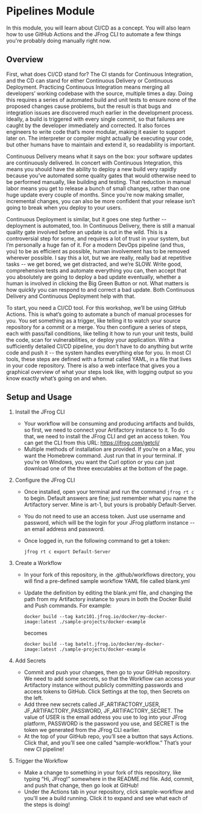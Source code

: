 # Pipelines Module

In this module, you will learn about CI/CD as a concept. You will also learn how to use GitHub Actions and the JFrog CLI to automate a few things you're probably doing manually right now.


## Overview

First, what does CI/CD stand for? The CI stands for Continuous Integration, and the CD can stand for either Continuous Delivery or Continuous Deployment. Practicing Continuous Integration means merging all developers’ working codebase with the source, multiple times a day. Doing this requires a series of automated build and unit tests to ensure none of the proposed changes cause problems, but the result is that bugs and integration issues are discovered much earlier in the development process. Ideally, a build is triggered with every single commit, so that failures are caught by the developer immediately and corrected. It also forces engineers to write code that’s more modular, making it easier to support later on. The interpreter or compiler might actually be executing your code, but other humans have to maintain and extend it, so readability is important.

Continuous Delivery means what it says on the box: your software updates are continuously delivered. In concert with Continuous Integration, this means you should have the ability to deploy a new build very rapidly because you’ve automated some quality gates that would otherwise need to be performed manually, like building and testing. That reduction in manual labor means you get to release a bunch of small changes, rather than one huge update every couple of months. Since you’re now making smaller, incremental changes, you can also be more confident that your release isn’t going to break when you deploy to your users. 

Continuous Deployment is similar, but it goes one step further -- deployment is automated, too. In Continuous Delivery, there is still a manual quality gate involved before an update is out in the wild. This is a controversial step for some, and requires a lot of trust in your system, but I’m personally a huge fan of it. For a modern DevOps pipeline (and thus, you) to be as efficient as possible, human involvement has to be removed wherever possible. I say this a lot, but we are really, really bad at repetitive tasks -- we get bored, we get distracted, and we’re SLOW. Write good, comprehensive tests and automate everything you can, then accept that you absolutely are going to deploy a bad update eventually, whether a human is involved in clicking the Big Green Button or not. What matters is how quickly you can respond to and correct a bad update. Both Continuous Delivery and Continuous Deployment help with that. 

To start, you need a CI/CD tool. For this workshop, we’ll be using GitHub Actions. This is what’s going to automate a bunch of manual processes for you. You set something as a trigger, like telling it to watch your source repository for a commit or a merge. You then configure a series of steps, each with pass/fail conditions, like telling it how to run your unit tests, build the code, scan for vulnerabilities, or deploy your application. With a sufficiently detailed CI/CD pipeline, you don’t have to do anything but write code and push it -- the system handles everything else for you. In most CI tools, these steps are defined with a format called YAML, in a file that lives in your code repository. There is also a web interface that gives you a graphical overview of what your steps look like, with logging output so you know exactly what’s going on and when.


## Setup and Usage

1. Install the JFrog CLI
    - Your workflow will be consuming and producing artifacts and builds, so first, we need to connect your Artifactory instance to it. To do that, we need to install the JFrog CLI and get an access token. You can get the CLI from this URL: https://jfrog.com/getcli/
    - Multiple methods of installation are provided. If you’re on a Mac, you want the Homebrew command. Just run that in your terminal. If you’re on Windows, you want the Curl option or you can just download one of the three executables at the bottom of the page.

2. Configure the JFrog CLI
    - Once installed, open your terminal and run the command `jfrog rt c` to begin. Default answers are fine; just remember what you name the Artifactory server. Mine is art-1, but yours is probably Default-Server.
    - You do not need to use an access token. Just use username and password, which will be the login for your JFrog platform instance -- an email address and password. 
    - Once logged in, run the following command to get a token:

        `jfrog rt c export Default-Server`


3. Create a Workflow
    - In your fork of this repository, in the .github/workflows directory,  you will find a pre-defined sample workflow YAML file called blank.yml
    - Update the definition by editing the blank.yml file, and changing the path from my Artifactory instance to yours in both the Docker Build and Push commands. For example:

        `docker build --tag katc101.jfrog.io/docker/my-docker-image:latest ./sample-projects/docker-example`

        becomes

        `docker build --tag batelt.jfrog.io/docker/my-docker-image:latest ./sample-projects/docker-example`


4. Add Secrets
    - Commit and push your changes, then go to your GitHub repository. We need to add some secrets, so that the Workflow can access your Artifactory instance without publicly committing passwords and access tokens to GitHub. Click Settings at the top, then Secrets on the left.
    - Add three new secrets called JF_ARTIFACTORY_USER, JF_ARTIFACTORY_PASSWORD, JF_ARTIFACTORY_SECRET. The value of USER is the email address you use to log into your JFrog platform, PASSWORD is the password you use, and SECRET is the token we generated from the JFrog CLI earlier.
    - At the top of your GitHub repo, you’ll see a button that says Actions. Click that, and you’ll see one called “sample-workflow.” That’s your new CI pipeline!


5. Trigger the Workflow
    - Make a change to something in your fork of this repository, like typing “Hi, JFrog!” somewhere in the README.md file. Add, commit, and push that change, then go look at GitHub!
    - Under the Actions tab in your repository, click sample-workflow and you'll see a build running. Click it to expand and see what each of the steps is doing!
